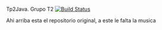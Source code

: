 Tp2Java.
Grupo T2
[![Build Status](https://travis-ci.com/ajoaquincardozo/Tp2Java.svg?token=BJxsYFVof1mmSUmCD2C7&branch=master)](https://travis-ci.com/ajoaquincardozo/Tp2Java)

Ahi arriba esta el repositorio original, a este le falta la musica
